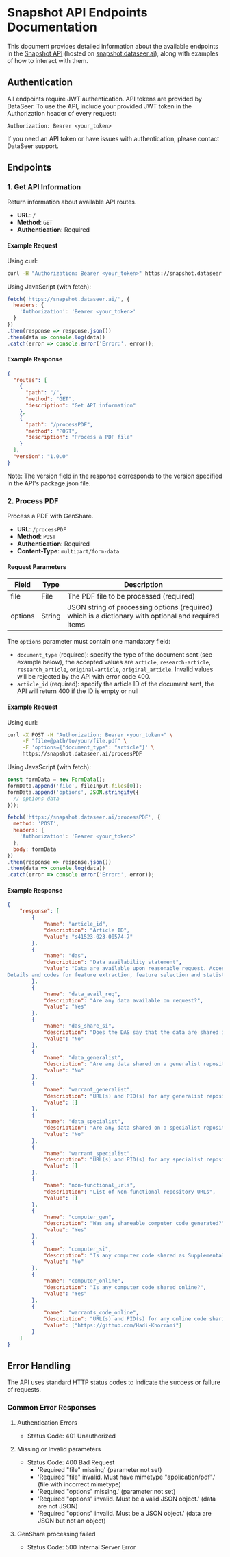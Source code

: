 # Snapshot API Endpoints Documentation

This document provides detailed information about the available endpoints in the [Snapshot API](https://snapshot.dataseer.ai) (hosted on [snapshot.dataseer.ai](https://snapshot.dataseer.ai)), along with examples of how to interact with them.

## Authentication

All endpoints require JWT authentication. API tokens are provided by DataSeer. To use the API, include your provided JWT token in the Authorization header of every request:

```
Authorization: Bearer <your_token>
```

If you need an API token or have issues with authentication, please contact DataSeer support.

## Endpoints

### 1. Get API Information

Return information about available API routes.

- **URL**: `/`
- **Method**: `GET`
- **Authentication**: Required

#### Example Request

Using curl:

```bash
curl -H "Authorization: Bearer <your_token>" https://snapshot.dataseer.ai/
```

Using JavaScript (with fetch):

```javascript
fetch('https://snapshot.dataseer.ai/', {
  headers: {
    'Authorization': 'Bearer <your_token>'
  }
})
.then(response => response.json())
.then(data => console.log(data))
.catch(error => console.error('Error:', error));
```

#### Example Response

```json
{
  "routes": [
    {
      "path": "/",
      "method": "GET",
      "description": "Get API information"
    },
    {
      "path": "/processPDF",
      "method": "POST",
      "description": "Process a PDF file"
    }
  ],
  "version": "1.0.0"
}
```

Note: The version field in the response corresponds to the version specified in the API's package.json file.

### 2. Process PDF

Process a PDF with GenShare.

- **URL**: `/processPDF`
- **Method**: `POST`
- **Authentication**: Required
- **Content-Type**: `multipart/form-data`

#### Request Parameters

| Field    | Type   | Description                                                                                         |
|----------|--------|-----------------------------------------------------------------------------------------------------|
| file     | File   | The PDF file to be processed (required)                                                             |
| options  | String | JSON string of processing options (required) which is a dictionary with optional and required items |

The `options` parameter must contain one mandatory field: 
- `document_type` (required): specify the type of the document sent (see example below), the accepted values are `article`, `research-article`, `research_article`, `original-article`, `original_article`. Invalid values will be rejected by the API with error code 400. 
- `article_id` (required): specify the article ID of the document sent, the API will return 400 if the ID is empty or null

#### Example Request

Using curl:

```bash
curl -X POST -H "Authorization: Bearer <your_token>" \
     -F "file=@path/to/your/file.pdf" \
     -F 'options={"document_type": "article"}' \
     https://snapshot.dataseer.ai/processPDF
```

Using JavaScript (with fetch):

```javascript
const formData = new FormData();
formData.append('file', fileInput.files[0]);
formData.append('options', JSON.stringify({
  // options data
}));

fetch('https://snapshot.dataseer.ai/processPDF', {
  method: 'POST',
  headers: {
    'Authorization': 'Bearer <your_token>'
  },
  body: formData
})
.then(response => response.json())
.then(data => console.log(data))
.catch(error => console.error('Error:', error));
```

#### Example Response

```json
{
    "response": [
        {
            "name": "article_id",
            "description": "Article ID",
            "value": "s41523-023-00574-7"
        },
        {
            "name": "das",
            "description": "Data availability statement",
            "value": "Data are available upon reasonable request. Access to datasets from the Cleveland Clinic and the University Hospitals Cleveland Medical Center (used with permission for this study) should be requested directly from these institutions via their data access request forms. Subject to the institutional review boards’ ethical approval, unidentified data would be made available as a test subset. All experiments and implementation details are described thoroughly in the Materials and methods section so they can be independently replicated with non-proprietary libraries.
Details and codes for feature extraction, feature selection and statistical analysis are available at https://github.com/Hadi-Khorrami."
        },
        {
            "name": "data_avail_req",
            "description": "Are any data available on request?",
            "value": "Yes"
        },
        {
            "name": "das_share_si",
            "description": "Does the DAS say that the data are shared in the 'Supplementary material' section?",
            "value": "No"
        },
        {
            "name": "data_generalist",
            "description": "Are any data shared on a generalist repository?",
            "value": "No"
        },
        {
            "name": "warrant_generalist",
            "description": "URL(s) and PID(s) for any generalist repositories",
            "value": []
        },
        {
            "name": "data_specialist",
            "description": "Are any data shared on a specialist repository?",
            "value": "No"
        },
        {
            "name": "warrant_specialist",
            "description": "URL(s) and PID(s) for any specialist repositories",
            "value": []
        },
        {
            "name": "non-functional_urls",
            "description": "List of Non-functional repository URLs",
            "value": []
        },
        {
            "name": "computer_gen",
            "description": "Was any shareable computer code generated?",
            "value": "Yes"
        },
        {
            "name": "computer_si",
            "description": "Is any computer code shared as Supplemental Material?",
            "value": "No"
        },
        {
            "name": "computer_online",
            "description": "Is any computer code shared online?",
            "value": "Yes"
        },
        {
            "name": "warrants_code_online",
            "description": "URL(s) and PID(s) for any online code sharing locations",
            "value": ["https://github.com/Hadi-Khorrami"]
        }
    ]
}
```

## Error Handling

The API uses standard HTTP status codes to indicate the success or failure of requests.

### Common Error Responses

1. Authentication Errors
   - Status Code: 401 Unauthorized

2. Missing or Invalid parameters
   - Status Code: 400 Bad Request
      - 'Required "file" missing' (parameter not set)
      - 'Required "file" invalid. Must have mimetype "application/pdf".' (file with incorrect mimetype)
      - 'Required "options" missing.' (parameter not set)
      - 'Required "options" invalid. Must be a valid JSON object.' (data are not JSON)
      - 'Required "options" invalid. Must be a JSON object.' (data are JSON but not an object)

3. GenShare processing failed
   - Status Code: 500 Internal Server Error
